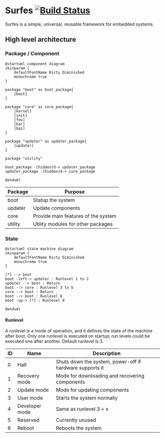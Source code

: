 # Surfes [![Build Status](https://travis-ci.org/kokabe2/surfes.svg?branch=master)](https://travis-ci.org/kokabe2/surfes)

Surfes is a simple, universal, reusable framework for embedded systems.

## High level architecture

### Package / Component

```plantuml
@startuml component diagram
skinparam {
    defaultFontName Ricty Diminished
    monochrome true
}

package "boot" as boot_package{
    [boot]
}

package "core" as core_package{
    [kernel]
    [init]
    [foo]
    [bar]
    [baz]
}

package "updater" as updater_package{
    [updater]
}

package "utility"

boot_package -[hidden]d-> updater_package
updater_package -[hidden]d-> core_package

@enduml
```

| Package | Purpose                             |
| ------- | ----------------------------------- |
| boot    | Statup the system                   |
| updater | Update components                   |
| core    | Provide main features of the system |
| utility | Utility modules for other packages  |

### State

```plantuml
@startuml state machine diagram
skinparam {
    defaultFontName Ricty Diminished
    monochrome true
}

[*] --> boot
boot -left-> updater : Runlevel 1 to 2
updater --> boot : Return
boot --> core : Runlevel 3 to 5
core --> boot : Return
boot --> boot : Runlevel 6
boot -up-> [*] : Runlevel 0

@enduml
```

#### Runlevel

A runlevel is a mode of operation, and it defines the state of the machine after boot.
Only one runlevel is executed on startup; run levels could be executed one after another.
Default runlevel is 3.

| ID  | Name           | Description                                              |
| --- | -------------- | -------------------------------------------------------- |
| 0   | Halt           | Shuts down the system, power-off if hardware supports it |
| 1   | Recovery mode  | Mode for downloading and recovering components           |
| 2   | Update mode    | Mode for updating components                             |
| 3   | User mode      | Starts the system normally                               |
| 4   | Developer mode | Same as runlevel 3 + x                                   |
| 5   | Reserved       | Currently unused                                         |
| 6   | Reboot         | Reboots the system                                       |
